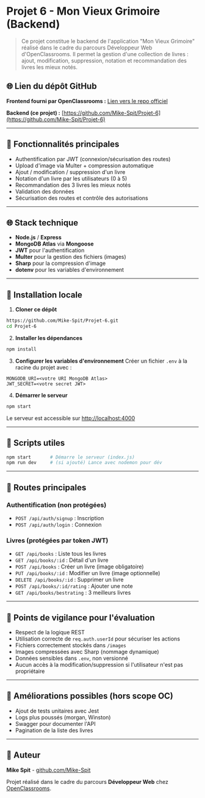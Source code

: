 # Projet 6 - Mon Vieux Grimoire (Backend)

> Ce projet constitue le backend de l'application "Mon Vieux Grimoire" réalisé dans le cadre du parcours Développeur Web d'OpenClassrooms. Il permet la gestion d'une collection de livres : ajout, modification, suppression, notation et recommandation des livres les mieux notés.

## 🌐 Lien du dépôt GitHub

**Frontend fourni par OpenClassrooms :** [Lien vers le repo officiel](https://github.com/OpenClassrooms-Student-Center/P7-Dev-Web-livres/tree/main)

**Backend (ce projet) :** [https://github.com/Mike-Spit/Projet-6](https://github.com/Mike-Spit/Projet-6)

---

## 🚀 Fonctionnalités principales

- Authentification par JWT (connexion/sécurisation des routes)
- Upload d'image via Multer + compression automatique
- Ajout / modification / suppression d'un livre
- Notation d'un livre par les utilisateurs (0 à 5)
- Recommandation des 3 livres les mieux notés
- Validation des données
- Sécurisation des routes et contrôle des autorisations

---

## 🌐 Stack technique

- **Node.js** / **Express**
- **MongoDB Atlas** via **Mongoose**
- **JWT** pour l'authentification
- **Multer** pour la gestion des fichiers (images)
- **Sharp** pour la compression d'image
- **dotenv** pour les variables d'environnement

---

## 📁 Installation locale

1. **Cloner ce dépôt**
```bash
https://github.com/Mike-Spit/Projet-6.git
cd Projet-6
```

2. **Installer les dépendances**
```bash
npm install
```

3. **Configurer les variables d'environnement**
Créer un fichier `.env` à la racine du projet avec :
```env
MONGODB_URI=<votre URI MongoDB Atlas>
JWT_SECRET=<votre secret JWT>
```

4. **Démarrer le serveur**
```bash
npm start
```
Le serveur est accessible sur [http://localhost:4000](http://localhost:4000)

---

## 🔧 Scripts utiles

```bash
npm start       # Démarre le serveur (index.js)
npm run dev     # (si ajouté) Lance avec nodemon pour dév
```

---

## 🔐 Routes principales

### Authentification (non protégées)
- `POST /api/auth/signup` : Inscription
- `POST /api/auth/login` : Connexion

### Livres (protégées par token JWT)
- `GET /api/books` : Liste tous les livres
- `GET /api/books/:id` : Détail d'un livre
- `POST /api/books` : Créer un livre (image obligatoire)
- `PUT /api/books/:id` : Modifier un livre (image optionnelle)
- `DELETE /api/books/:id` : Supprimer un livre
- `POST /api/books/:id/rating` : Ajouter une note
- `GET /api/books/bestrating` : 3 meilleurs livres

---

## 🤔 Points de vigilance pour l'évaluation

- Respect de la logique REST
- Utilisation correcte de `req.auth.userId` pour sécuriser les actions
- Fichiers correctement stockés dans `/images`
- Images compressées avec Sharp (nommage dynamique)
- Données sensibles dans `.env`, non versionné
- Aucun accès à la modification/suppression si l'utilisateur n'est pas propriétaire

---

## 🎨 Améliorations possibles (hors scope OC)

- Ajout de tests unitaires avec Jest
- Logs plus poussés (morgan, Winston)
- Swagger pour documenter l'API
- Pagination de la liste des livres

---

## 🙌 Auteur

**Mike Spit** - [github.com/Mike-Spit](https://github.com/Mike-Spit)

Projet réalisé dans le cadre du parcours **Développeur Web** chez [OpenClassrooms](https://openclassrooms.com/fr/paths/717-developpeur-web).

